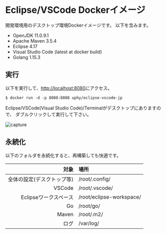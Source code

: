 # Eclipse/VSCode Dockerイメージ

開発環境用のデスクトップ環境Dockerイメージです。
以下を含みます。

- OpenJDK 11.0.9.1
- Apache Maven 3.5.4
- Eclipse 4.17
- Visual Studio Code (latest at docker build)
- Golang 1.15.3

## 実行

以下を実行して、[http://localhost:8080](http://localhost:8080)にアクセス。

```
$ docker run -d -p 8080:8080 uphy/eclipse-vscode-jp
```

Eclipse/VSCode(Visual Studio Code)/Terminalがデスクトップにありますので、
ダブルクリックして実行して下さい。

![capture](https://raw.githubusercontent.com/uphy/eclipse-vscode-jp/images/capture.png)

## 永続化

以下のフォルダを永続化すると、再構築しても快適です。

|対象|場所|
|----:|:-----|
|全体の設定(デスクトップ等)|/root/.config/|
|VSCode|/root/.vscode/|
|Eclipseワークスペース|/root/eclipse-workspace/|
|Go|/root/go/|
|Maven|/root/.m2/|
|ログ|/var/log/|
